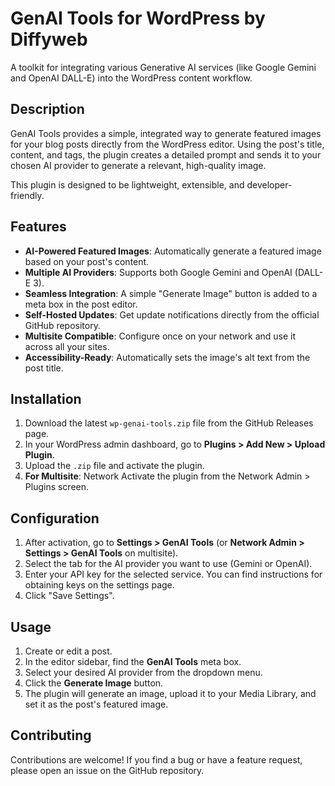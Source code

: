 # GenAI Tools for WordPress by Diffyweb

A toolkit for integrating various Generative AI services (like Google Gemini and OpenAI DALL-E) into the WordPress content workflow.

## Description

GenAI Tools provides a simple, integrated way to generate featured images for your blog posts directly from the WordPress editor. Using the post's title, content, and tags, the plugin creates a detailed prompt and sends it to your chosen AI provider to generate a relevant, high-quality image.

This plugin is designed to be lightweight, extensible, and developer-friendly.

## Features

*   **AI-Powered Featured Images**: Automatically generate a featured image based on your post's content.
*   **Multiple AI Providers**: Supports both Google Gemini and OpenAI (DALL-E 3).
*   **Seamless Integration**: A simple "Generate Image" button is added to a meta box in the post editor.
*   **Self-Hosted Updates**: Get update notifications directly from the official GitHub repository.
*   **Multisite Compatible**: Configure once on your network and use it across all your sites.
*   **Accessibility-Ready**: Automatically sets the image's alt text from the post title.

## Installation

1.  Download the latest `wp-genai-tools.zip` file from the GitHub Releases page.
2.  In your WordPress admin dashboard, go to **Plugins > Add New > Upload Plugin**.
3.  Upload the `.zip` file and activate the plugin.
4.  **For Multisite**: Network Activate the plugin from the Network Admin > Plugins screen.

## Configuration

1.  After activation, go to **Settings > GenAI Tools** (or **Network Admin > Settings > GenAI Tools** on multisite).
2.  Select the tab for the AI provider you want to use (Gemini or OpenAI).
3.  Enter your API key for the selected service. You can find instructions for obtaining keys on the settings page.
4.  Click "Save Settings".

## Usage

1.  Create or edit a post.
2.  In the editor sidebar, find the **GenAI Tools** meta box.
3.  Select your desired AI provider from the dropdown menu.
4.  Click the **Generate Image** button.
5.  The plugin will generate an image, upload it to your Media Library, and set it as the post's featured image.

## Contributing

Contributions are welcome! If you find a bug or have a feature request, please open an issue on the GitHub repository.